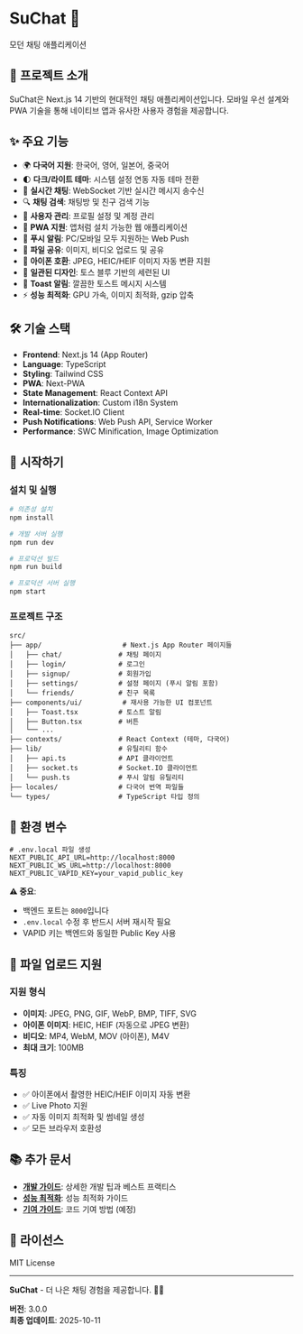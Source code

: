 # SuChat 💬

모던 채팅 애플리케이션

## 📱 프로젝트 소개

SuChat은 Next.js 14 기반의 현대적인 채팅 애플리케이션입니다. 모바일 우선 설계와 PWA 기술을 통해 네이티브 앱과 유사한 사용자 경험을 제공합니다.

## ✨ 주요 기능

- 🌍 **다국어 지원**: 한국어, 영어, 일본어, 중국어
- 🌓 **다크/라이트 테마**: 시스템 설정 연동 자동 테마 전환
- 💬 **실시간 채팅**: WebSocket 기반 실시간 메시지 송수신
- 🔍 **채팅 검색**: 채팅방 및 친구 검색 기능
- 👤 **사용자 관리**: 프로필 설정 및 계정 관리
- 📲 **PWA 지원**: 앱처럼 설치 가능한 웹 애플리케이션
- 🔔 **푸시 알림**: PC/모바일 모두 지원하는 Web Push
- 📁 **파일 공유**: 이미지, 비디오 업로드 및 공유
- 📱 **아이폰 호환**: JPEG, HEIC/HEIF 이미지 자동 변환 지원
- 🎨 **일관된 디자인**: 토스 블루 기반의 세련된 UI
- 🍞 **Toast 알림**: 깔끔한 토스트 메시지 시스템
- ⚡ **성능 최적화**: GPU 가속, 이미지 최적화, gzip 압축

## 🛠 기술 스택

- **Frontend**: Next.js 14 (App Router)
- **Language**: TypeScript
- **Styling**: Tailwind CSS
- **PWA**: Next-PWA
- **State Management**: React Context API
- **Internationalization**: Custom i18n System
- **Real-time**: Socket.IO Client
- **Push Notifications**: Web Push API, Service Worker
- **Performance**: SWC Minification, Image Optimization

## 🚀 시작하기

### 설치 및 실행

```bash
# 의존성 설치
npm install

# 개발 서버 실행
npm run dev

# 프로덕션 빌드
npm run build

# 프로덕션 서버 실행
npm start
```

### 프로젝트 구조
```
src/
├── app/                    # Next.js App Router 페이지들
│   ├── chat/              # 채팅 페이지
│   ├── login/             # 로그인
│   ├── signup/            # 회원가입
│   ├── settings/          # 설정 페이지 (푸시 알림 포함)
│   └── friends/           # 친구 목록
├── components/ui/          # 재사용 가능한 UI 컴포넌트
│   ├── Toast.tsx          # 토스트 알림
│   ├── Button.tsx         # 버튼
│   └── ...
├── contexts/              # React Context (테마, 다국어)
├── lib/                   # 유틸리티 함수
│   ├── api.ts             # API 클라이언트
│   ├── socket.ts          # Socket.IO 클라이언트
│   └── push.ts            # 푸시 알림 유틸리티
├── locales/               # 다국어 번역 파일들
└── types/                 # TypeScript 타입 정의
```

## 🔧 환경 변수

```env
# .env.local 파일 생성
NEXT_PUBLIC_API_URL=http://localhost:8000
NEXT_PUBLIC_WS_URL=http://localhost:8000
NEXT_PUBLIC_VAPID_KEY=your_vapid_public_key
```

**⚠️ 중요**: 
- 백엔드 포트는 `8000`입니다
- `.env.local` 수정 후 반드시 서버 재시작 필요
- VAPID 키는 백엔드와 동일한 Public Key 사용

## 📱 파일 업로드 지원

### 지원 형식
- **이미지**: JPEG, PNG, GIF, WebP, BMP, TIFF, SVG
- **아이폰 이미지**: HEIC, HEIF (자동으로 JPEG 변환)
- **비디오**: MP4, WebM, MOV (아이폰), M4V
- **최대 크기**: 100MB

### 특징
- ✅ 아이폰에서 촬영한 HEIC/HEIF 이미지 자동 변환
- ✅ Live Photo 지원
- ✅ 자동 이미지 최적화 및 썸네일 생성
- ✅ 모든 브라우저 호환성

## 📚 추가 문서

- **[개발 가이드](README.DEV.md)**: 상세한 개발 팁과 베스트 프랙티스
- **[성능 최적화](PERFORMANCE.md)**: 성능 최적화 가이드
- **[기여 가이드](CONTRIBUTING.md)**: 코드 기여 방법 (예정)

## 📄 라이선스

MIT License

---

**SuChat** - 더 나은 채팅 경험을 제공합니다. 💬✨

**버전**: 3.0.0  
**최종 업데이트**: 2025-10-11
